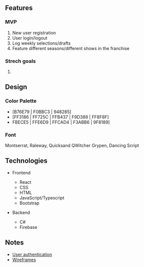 ## Features

### MVP
1. New user registration
2. User login/logout
3. Log weekly selections/drafts
4. Feature different seasons/different shows in the franchise

### Strech goals 
1. 

## Design

### Color Palette
- [B76E79 | F0BBC3 | 948285]
- [FF3186 | FF725C | FFB437 | F9D388 | FF8F8F]
- FBECE5 | FFE6D9 | FFCAD4 | F3ABB6 | 9F8189]

### Font

Montserrat, Raleway, Quicksand
QWitcher Grypen, Dancing Script

## Technologies

- Frontend
  - React
  - CSS
  - HTML
  - JavaScript/Typescript
  - Bootstrap

- Backend
  - C#
  - Firebase

## Notes
- [User authentication](https://www.digitalocean.com/community/tutorials/how-to-add-login-authentication-to-react-applications)
- [Wireframes](https://www.figma.com/file/ZPjswHDDRwJr305bolegDz/Capstone---Fantasy-league-app?type=design&node-id=4%3A305&mode=design&t=eutJ7hv1cgeozpN9-1)
